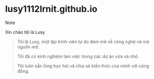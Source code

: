 # lusy1112lrnit.github.io
> [!NOTE]
> Xin chào tôi là Lusy

> Tôi là Lusy, một lập trình viên tự do đam mê về công nghệ và mã nguồn mở.

> Tôi đã có kinh nghiệm làm việc trong các dự án vừa và nhỏ.

> Tôi luôn sẵn lòng học hỏi và chia sẻ kiến thức của mình với cộng đồng.
